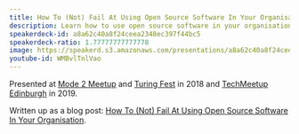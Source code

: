 ```yaml
---
title: How To (Not) Fail At Using Open Source Software In Your Organisation
description: Learn how to use open source software in your organisation without succumbing to the most common of pitfalls.
speakerdeck-id: a8a62c40a8f24ceea2348ec397f44bc5
speakerdeck-ratio: 1.77777777777778
image: https://speakerd.s3.amazonaws.com/presentations/a8a62c40a8f24ceea2348ec397f44bc5/preview_slide_0.jpg
youtube-id: WMBvlTnlVao
---
```

Presented at [Mode 2 Meetup](https://www.meetup.com/mode2meetup/events/254015651/) and [Turing Fest](https://www.turingfest.com/2018/speakers/mike-mcquaid) in 2018 and [TechMeetup Edinburgh](https://techmeetup.co.uk/edinburgh.html) in 2019.

Written up as a blog post: [How To (Not) Fail At Using Open Source Software In Your Organisation](/2018/09/04/how-to-not-fail-at-using-open-source-software-in-your-organisation/).
